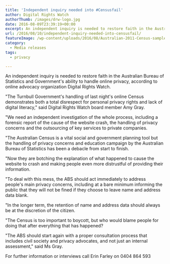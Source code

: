 ```yaml
---
title: 'Independent inquiry needed into #Censusfail'
author: Digital Rights Watch
authorThumb: /images/drw-logo.jpg
date: 2016-08-09T23:39:19+00:00
excerpt: An independent inquiry is needed to restore faith in the Australian Bureau of Statistics and Government's ability to handle online privacy, according to online advocacy organization Digital Rights Watch.
url: /2016/08/10/independent-inquiry-needed-into-censusfail/
featureImage: /wp-content/uploads/2016/08/Australian-2011-Census-sample-cropped.jpg
category:
  - Media releases
tags:
  - privacy

---
```

<span style="font-weight: 400;">An independent inquiry is needed to restore faith in the Australian Bureau of Statistics and Government's ability to handle online privacy, according to online advocacy organization Digital Rights Watch.</span>

<span style="font-weight: 400;">"The Turnbull Government's handling of last night's online Census demonstrates both a total disrespect for personal privacy rights and lack of digital literacy," said Digital Rights Watch board member Amy Gray.</span>

<span style="font-weight: 400;">"We need an independent investigation of the whole process, including a forensic report of the cause of the website crash, the handling of privacy concerns and the outsourcing of key services to private companies.</span>

<span style="font-weight: 400;">"The Australian Census is a vital social and government planning tool but the handling of privacy concerns and education campaign by the Australian Bureau of Statistics has been a debacle from start to finish.</span>

<span style="font-weight: 400;">"Now they are botching the explanation of what happened to cause the website to crash and making people even more distrustful of providing their information.</span>

<span style="font-weight: 400;">"To deal with this mess, the ABS should act immediately to address people's main privacy concerns, including at a bare minimum informing the public that they will not be fined if they choose to leave name and address data blank.</span>

<span style="font-weight: 400;">"In the longer term, the retention of name and address data should always be at the discretion of the citizen.</span>

<span style="font-weight: 400;">"The Census is too important to boycott, but who would blame people for doing that after everything that has happened?</span>

<span style="font-weight: 400;">"The ABS should start again with a proper consultation process that includes civil society and privacy advocates, and not just an internal assessment," said Ms Gray.</span>

For further information or interviews call Erin Farley on 0404 864 593
